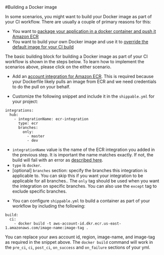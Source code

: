 
#Building a Docker image

In some scenarios, you might want to build your Docker image as part of your CI workflow. There are usually a couple of primary reasons for this:

* You want to [package your application in a docker container and push it Amazon ECR](/tutorials/ci/hub-amazon-ecr-push-docker-image/)
* You want to build your own Docker image and use it to [override the default image for your CI build](/tutorials/ci/hub-amazon-ecr-custom-ci-image/)

The basic building block for building a Docker image as part of your CI workflow is shown in the steps below. To learn how to implement the scenarios above, please click on the either scenario.

* Add an [account integration for Amazon ECR](/integrations/imageRegistries/ecr/). This is required because your Dockerfile likely pulls an image from ECR and we need credentials to do the pull on your behalf.

* Customize the following snippet and include it in the `shippable.yml` for your project:

```
integrations:
  hub:
    - integrationName: ecr-integration
      type: ecr
      branches:
        only:
          - master
          - dev
```
- `integrationName` value is the name of the ECR integration you added in the previous step. It is important the name matches exactly. If not, the build will fail with an error as [described here](/ci/troubleshoot/#integration-name-specified-in-yml-does-not-match).
- `type` is `docker`.
- [optional] `branches` section: specify the branches this integration is applicable to. You can skip this if you want your integration to be applicable for all branches.. The `only` tag should be used when you want the integration on specific branches. You can also use the `except` tag to exclude specific branches.

* You can configure `shippable.yml` to build a container as part of your workflow by including the following:

```
build:
  ci:
    - docker build -t aws-account-id.dkr.ecr.us-east-1.amazonaws.com/image-name:image-tag .
```
You can replace your aws account id, region, image-name, and image-tag as required in the snippet above. The `docker build` command will work in the `pre_ci`, `ci`, `post_ci`, `on_success` and `on_failure` sections of your yml.
